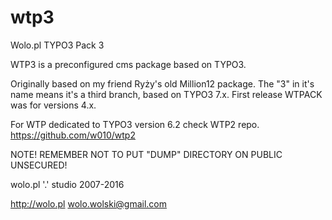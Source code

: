 # wtp3
Wolo.pl TYPO3 Pack 3


WTP3 is a preconfigured cms package based on TYPO3.

Originally based on my friend Ryży's old Million12 package.
The "3" in it's name means it's a third branch, based on TYPO3 7.x.
First release WTPACK was for versions 4.x.

For WTP dedicated to TYPO3 version 6.2 check WTP2 repo.
https://github.com/w010/wtp2


NOTE! REMEMBER NOT TO PUT "DUMP" DIRECTORY ON PUBLIC UNSECURED!


wolo.pl '.' studio
2007-2016

http://wolo.pl
wolo.wolski@gmail.com
